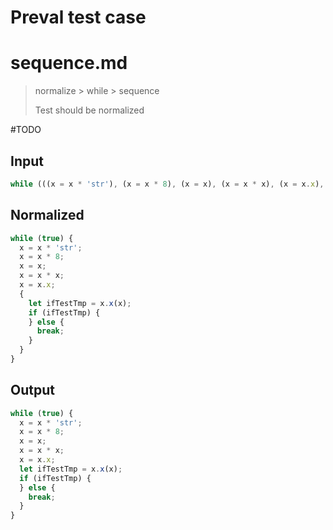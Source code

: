 # Preval test case

# sequence.md

> normalize > while > sequence
>
> Test should be normalized

#TODO

## Input

`````js filename=intro
while (((x = x * 'str'), (x = x * 8), (x = x), (x = x * x), (x = x.x), x.x(x))) {}
`````

## Normalized

`````js filename=intro
while (true) {
  x = x * 'str';
  x = x * 8;
  x = x;
  x = x * x;
  x = x.x;
  {
    let ifTestTmp = x.x(x);
    if (ifTestTmp) {
    } else {
      break;
    }
  }
}
`````

## Output

`````js filename=intro
while (true) {
  x = x * 'str';
  x = x * 8;
  x = x;
  x = x * x;
  x = x.x;
  let ifTestTmp = x.x(x);
  if (ifTestTmp) {
  } else {
    break;
  }
}
`````
